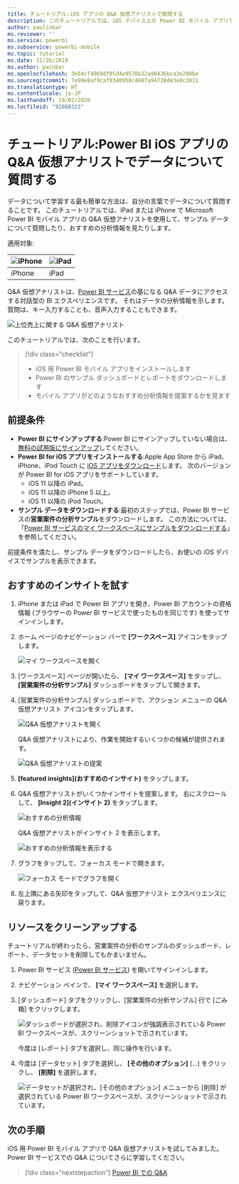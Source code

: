 ```yaml
---
title: チュートリアル:iOS アプリの Q&A 仮想アナリストで質問する
description: このチュートリアルでは、iOS デバイス上の Power BI モバイル アプリで Q&A 仮想アナリストを使用して、自分の言葉でサンプル データについて質問します。
author: paulinbar
ms.reviewer: ''
ms.service: powerbi
ms.subservice: powerbi-mobile
ms.topic: tutorial
ms.date: 11/26/2019
ms.author: painbar
ms.openlocfilehash: 3b84cf4969df05d4e9570b12a80436bca3e280be
ms.sourcegitcommit: 7e99e8af9caf9340958c4607a94728d43e8c3811
ms.translationtype: HT
ms.contentlocale: ja-JP
ms.lasthandoff: 10/02/2020
ms.locfileid: "91668323"
---
```

# <a name="tutorial-ask-questions-about-your-data-with-the-qa-virtual-analyst-in-the-power-bi-ios-apps"></a>チュートリアル:Power BI iOS アプリの Q&A 仮想アナリストでデータについて質問する

データについて学習する最も簡単な方法は、自分の言葉でデータについて質問することです。 このチュートリアルでは、iPad または iPhone で Microsoft Power BI モバイル アプリの Q&A 仮想アナリストを使用して、サンプル データについて質問したり、おすすめの分析情報を見たりします。 

適用対象:

| ![iPhone](./media/tutorial-mobile-apps-ios-qna/iphone-logo-50-px.png) | ![iPad](./media/tutorial-mobile-apps-ios-qna/ipad-logo-50-px.png) |
|:--- |:--- |
| iPhone |iPad |

Q&A 仮想アナリストは、[Power BI サービス](https://powerbi.com)の基になる Q&A データにアクセスする対話型の BI エクスペリエンスです。 それはデータの分析情報を示します。質問は、キー入力することも、音声入力することもできます。

![上位売上に関する Q&A 仮想アナリスト](./media/tutorial-mobile-apps-ios-qna/power-bi-ios-q-n-a-top-sale-intro.png)

このチュートリアルでは、次のことを行います。

> [!div class="checklist"]
> * iOS 用 Power BI モバイル アプリをインストールします
> * Power BI のサンプル ダッシュボードとレポートをダウンロードします
> * モバイル アプリがどのようなおすすめ分析情報を提案するかを見ます

## <a name="prerequisites"></a>前提条件

* **Power BI にサインアップする**:Power BI にサインアップしていない場合は、[無料の試用版にサインアップ](https://app.powerbi.com/signupredirect?pbi_source=web)してください。
* **Power BI for iOS アプリをインストールする**:Apple App Store から iPad、iPhone、iPod Touch に [iOS アプリをダウンロード](https://apps.apple.com/app/microsoft-power-bi/id929738808)します。 次のバージョンが Power BI for iOS アプリをサポートしています。
  * iOS 11 以降の iPad。
  * iOS 11 以降の iPhone 5 以上。 
  * iOS 11 以降の iPod Touch。
* **サンプル データをダウンロードする**:最初のステップでは、Power BI サービスの**営業案件の分析サンプル**をダウンロードします。 この方法については、「[Power BI サービスのマイ ワークスペースにサンプルをダウンロードする](./mobile-apps-download-samples.md)」を参照してください。


前提条件を満たし、サンプル データをダウンロードしたら、お使いの iOS デバイスでサンプルを表示できます。

## <a name="try-featured-insights"></a>おすすめのインサイトを試す
1. iPhone または iPad で Power BI アプリを開き、Power BI アカウントの資格情報 (ブラウザーの Power BI サービスで使ったものを同じです) を使ってサインインします。

2. ホーム ページのナビゲーション バーで **[ワークスペース]** アイコンをタップします。

    ![マイ ワークスペースを開く](./media/tutorial-mobile-apps-ios-qna/power-bi-qna-open-myworkspace.png)

3. [ワークスペース] ページが開いたら、 **[マイ ワークスペース]** をタップし、 **[営業案件の分析サンプル]** ダッシュボードをタップして開きます。


3. [営業案件の分析サンプル] ダッシュボードで、アクション メニューの Q&A 仮想アナリスト アイコンをタップします。

    ![Q&A 仮想アナリストを開く](./media/tutorial-mobile-apps-ios-qna/power-bi-qna-open-qna.png)

    Q&amp;A 仮想アナリストにより、作業を開始するいくつかの候補が提供されます。

    ![Q&A 仮想アナリストの提案](./media/tutorial-mobile-apps-ios-qna/power-bi-qna-suggestions.png)

3. **[featured insights]\(おすすめのインサイト\)** をタップします。

4. Q&A 仮想アナリストがいくつかインサイトを提案します。 右にスクロールして、 **[Insight 2]\(インサイト 2\)** をタップします。

    ![おすすめの分析情報](./media/tutorial-mobile-apps-ios-qna/power-bi-ios-qna-suggest-insight-2.png)

   Q&A 仮想アナリストがインサイト 2 を表示します。

    ![おすすめの分析情報を表示する](./media/tutorial-mobile-apps-ios-qna/power-bi-ios-qna-show-insight-2.png)

5. グラフをタップして、フォーカス モードで開きます。

    ![フォーカス モードでグラフを開く](./media/tutorial-mobile-apps-ios-qna/power-bi-ios-qna-open-insight-2.png)

6. 左上隅にある矢印をタップして、Q&A 仮想アナリスト エクスペリエンスに戻ります。

## <a name="clean-up-resources"></a>リソースをクリーンアップする

チュートリアルが終わったら、営業案件の分析のサンプルのダッシュボード、レポート、データセットを削除してもかまいません。

1. Power BI サービス ([Power BI サービス](https://app.powerbi.com)) を開いてサインインします。

2. ナビゲーション ペインで、 **[マイ ワークスペース]** を選択します。

3. [ダッシュボード] タブをクリックし、[営業案件の分析サンプル] 行で [ごみ箱] をクリックします。

    ![ダッシュボードが選択され、削除アイコンが強調表示されている Power BI ワークスペースが、スクリーンショットで示されています。](./media/tutorial-mobile-apps-ios-qna/power-bi-tutorial-mobile-apps-ios-qna-delete-opportunity-analysis-sample.png)

    今度は [レポート] タブを選択し、同じ操作を行います。

4. 今度は [データセット] タブを選択し、 **[その他のオプション]** (...) をクリックし、 **[削除]** を選択します。

    ![データセットが選択され、[その他のオプション] メニューから [削除] が選択されている Power BI ワークスペースが、スクリーンショットで示されています。](./media/tutorial-mobile-apps-ios-qna/power-bi-tutorial-mobile-apps-ios-qna-delete-opportunity-analysis-sample-datasets.png)

## <a name="next-steps"></a>次の手順

iOS 用 Power BI モバイル アプリで Q&A 仮想アナリストを試してみました。 Power BI サービスでの Q&A についてさらに学習してください。
> [!div class="nextstepaction"]
> [Power BI での Q&A](../end-user-q-and-a.md)